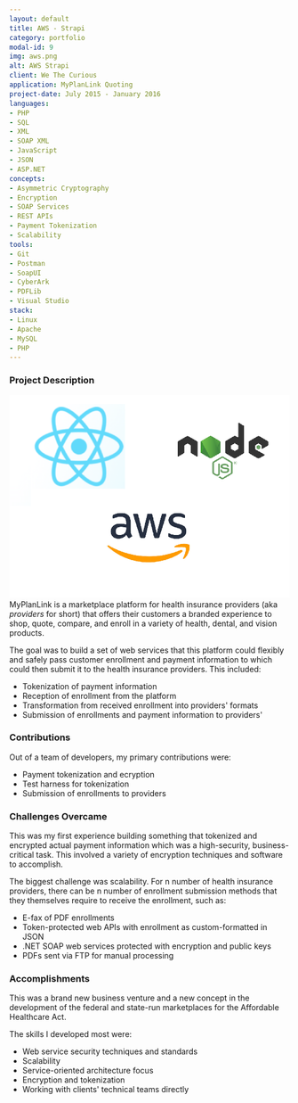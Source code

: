 ```yaml
---
layout: default
title: AWS - Strapi
category: portfolio
modal-id: 9
img: aws.png
alt: AWS Strapi
client: We The Curious
application: MyPlanLink Quoting
project-date: July 2015 - January 2016
languages:
- PHP
- SQL
- XML
- SOAP XML
- JavaScript
- JSON
- ASP.NET
concepts:
- Asymmetric Cryptography
- Encryption
- SOAP Services
- REST APIs
- Payment Tokenization
- Scalability
tools:
- Git
- Postman
- SoapUI
- CyberArk
- PDFLib
- Visual Studio
stack:
- Linux
- Apache
- MySQL
- PHP
---
```


### Project Description

<div style="float: right">
    <img src = "/img/portfolio/aws.png">
</div>

MyPlanLink is a marketplace platform for health insurance providers (aka *providers* for short) that offers their customers a branded experience to shop, quote, compare, and enroll in a variety of health, dental, and vision products.

The goal was to build a set of web services that this platform could flexibly and safely pass customer enrollment and payment information to which could then submit it to the health insurance providers. This included:

* Tokenization of payment information
* Reception of enrollment from the platform
* Transformation from received enrollment into providers' formats
* Submission of enrollments and payment information to providers' 

### Contributions

Out of a team of developers, my primary contributions were:

* Payment tokenization and ecryption
* Test harness for tokenization
* Submission of enrollments to providers

### Challenges Overcame

This was my first experience building something that tokenized and encrypted actual payment information which was a high-security, business-critical task. This involved a variety of encryption techniques and software to accomplish.

The biggest challenge was scalability. For n number of health insurance providers, there can be n number of enrollment submission methods that they themselves require to receive the enrollment, such as:

 * E-fax of PDF enrollments
 * Token-protected web APIs with enrollment as custom-formatted in JSON
 * .NET SOAP web services protected with encryption and public keys
 * PDFs sent via FTP for manual processing

### Accomplishments

This was a brand new business venture and a new concept in the development of the federal and state-run marketplaces for the Affordable Healthcare Act.

The skills I developed most were:

* Web service security techniques and standards
* Scalability
* Service-oriented architecture focus
* Encryption and tokenization
* Working with clients' technical teams directly